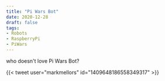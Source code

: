 ```yaml
---
title: "Pi Wars Bot"
date: 2020-12-28
draft: false
tags:
- Robots
- RaspberryPi
- PiWars
---
```

who doesn't love Pi Wars Bot?
<!--more-->

{{< tweet user="markmellors" id="1409648186558349317" >}}
